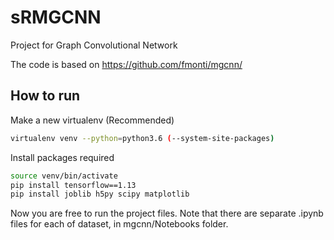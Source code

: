# sRMGCNN
Project for Graph Convolutional Network

The code is based on https://github.com/fmonti/mgcnn/

## How to run

Make a new virtualenv (Recommended)
```sh
virtualenv venv --python=python3.6 (--system-site-packages)
```

Install packages required
```sh
source venv/bin/activate
pip install tensorflow==1.13
pip install joblib h5py scipy matplotlib
```

Now you are free to run the project files.
Note that there are separate .ipynb files for each of dataset, in mgcnn/Notebooks folder.
